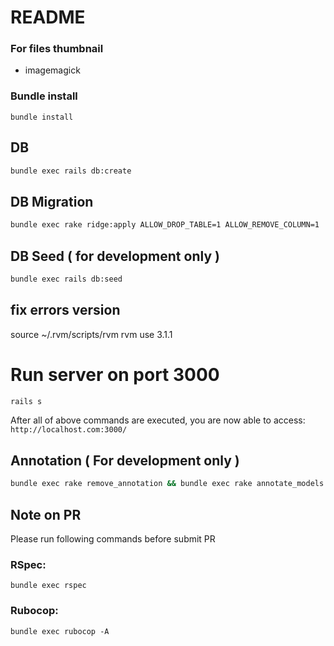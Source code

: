 # README

### For files thumbnail

- imagemagick

### Bundle install

```
bundle install
```

## DB

```bash
bundle exec rails db:create
```

## DB Migration

```bash
bundle exec rake ridge:apply ALLOW_DROP_TABLE=1 ALLOW_REMOVE_COLUMN=1
```

## DB Seed ( for development only )

```bash
bundle exec rails db:seed
```

## fix errors version 

source ~/.rvm/scripts/rvm
rvm use 3.1.1

# Run server on port 3000

```bash
rails s
```

After all of above commands are executed, you are now able to access: `http://localhost.com:3000/`

## Annotation ( For development only )

```bash
bundle exec rake remove_annotation && bundle exec rake annotate_models
```

## Note on PR

Please run following commands before submit PR

### RSpec:

```
bundle exec rspec
```

### Rubocop:

```
bundle exec rubocop -A
```

